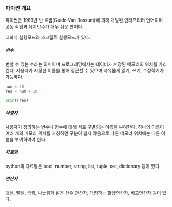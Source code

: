 ### 파이썬 개요

파이썬은 1989년 반 로썸(Guido Van Rossum)에 의해 개발된 인터프리터 언어이며 공동 작업과 유지보수가 매우 쉬운 편이다.

대화식 실행모드와 스크립트 실행모드가 있다.

##### 변수
변할 수 있는 수라는 의미이며 프로그래밍에서는 데이터가 저장된 메모리의 위치를 가리킨다. 사용자가 지정한 이름을 통해 접근할 수 있으며 자유롭게 읽기, 쓰기, 수정하기가 가능하다.

```python
num = 20
res = num + 10

print(res)
```

##### 식별자
사용자가 정의하는 변수나 함수에 대해 서로 구별되는 이름을 부여한다.
하나의 이름이 여러 개의 메모리 위치를 지칭하면 구분이 쉽지 않음으로 다른 메모리 위치에는 다른 이름을 부여하여야 한다.

##### 자료형
python의 자료형은 bool, number, string, list, tuple, set, dictionary 등이 있다.

##### 연산자
덧셈, 뺄셈, 곱셈, 나눗셈과 같은 산술 연산자, 대입하는 할당연산자, 비교연산자 등이 있다.